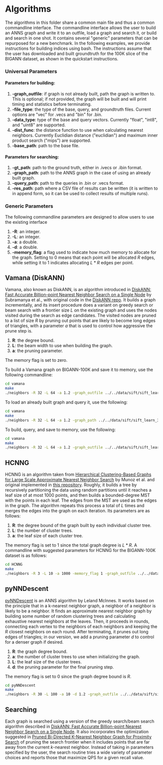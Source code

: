 # Algorithms

The algorithms in this folder share a common main file and thus a common commandline interface. The commandline interface allows the user to build an ANNS graph and write it to an outfile, load a graph and search it, or build and search in one shot. It contains several "generic" parameters that can be repurposed for a new benchmark. In the following examples, we provide instructions for building indices using bash. The instructions assume that the user has downloaded and built groundtruth for the 100K slice of the BIGANN dataset, as shown in the quickstart instructions.

### Universal Parameters

#### Parameters for building:
1. **-graph_outfile**: if graph is not already built, path the graph is written to. This is optional; if not provided, the graph will be built and will print timing and statistics before terminating.
2. **-file_type**: the type of the base, query, and groundtruth files. Current options are "vec" for .vecs and "bin" for .bin.
3. **-data_type**: type of the base and query vectors. Currently "float", "int8", and "uint8" are supported.
4. **-dist_func**: the distance function to use when calculating nearest neighbors. Currently Euclidian distance ("euclidian") and maximum inner product search ("mips") are supported.
5. **-base_path**: path to the base file.

#### Parameters for searching:

1. **-gt_path**: path to the ground truth, either in .ivecs or .ibin format.
2. **-graph_path**: path to the ANNS graph in the case of using an already built graph.
3. **-query_path**: path to the queries in .bin or .vecs format.
4. **-res_path**: path where a CSV file of results can be written (it is written to in append form, so it can be used to collect results of multiple runs).


### Generic Parameters

The following commandline parameters are designed to allow users to use the existing interface 

1. **-R**: an integer.
2. **-L**: an integer.
3. **-a**: a double.
4. **-d**: a double.
5. **-memory_flag**: a flag used to indicate how much memory to allocate for the graph. Setting to 0 means that each point will be allocated $R$ edges, while setting it to 1 indicates allocating $L*R$ edges per point.

## Vamana (DiskANN)

Vamana, also known as DiskANN, is an algorithm introduced in [DiskANN: Fast Accurate Billion-point Nearest
Neighbor Search on a Single Node](https://proceedings.neurips.cc/paper_files/paper/2019/file/09853c7fb1d3f8ee67a61b6bf4a7f8e6-Paper.pdf) by Subramanya et al., with original code in the [DiskANN repo](https://github.com/microsoft/DiskANN). It builds a graph incrementally, and its insert procedure does a variant on greedy search or beam search with a frontier size $L$ on the existing graph and uses the nodes visited during the search as edge candidates. The visited nodes are pruned to a list of size $R$ by pruning out points that are likely to become long edges of triangles, with a parameter $a$ that is used to control how aggressive the prune step is. 

1. **R**: the degree bound.
2. **L**: the beam width to use when building the graph.
3. **a**: the pruning parameter.

The memory flag is set to zero.

To build a Vamana graph on BIGANN-100K and save it to memory, use the following commandline:

```bash
cd vamana
make
./neighbors -R 32 -L 64 -a 1.2 -graph_outfile ../../data/sift/sift_learn_32_64 -data_type float -file_type vec -dist_func Euclidian -base_path ../../data/sift/sift_learn.fvecs
```

To load an already built graph and query it, use the following:
```bash
cd vamana
make
./neighbors -R 32 -L 64 -a 1.2 -graph_path ../../data/sift/sift_learn_32_64 -query_path ../../data/sift/sift_query.fvecs -gt_path ../../data/sift/sift-100K -res_path ../../workflows/vamana_res.csv -data_type float -file_type vec -dist_func Euclidian -base_path ../../data/sift/sift_learn.fvecs
```

To build, query, and save to memory, use the following:
```bash
cd vamana
make
./neighbors -R 32 -L 64 -a 1.2 -graph_outfile ../../data/sift/sift_learn_32_64 -query_path ../../data/sift/sift_query.fvecs -gt_path ../../data/sift/sift-100K -res_path ../../workflows/vamana_res.csv -data_type float -file_type vec -dist_func Euclidian -base_path ../../data/sift/sift_learn.fvecs
```

## HCNNG

HCNNG is an algorithm taken from [Hierarchical Clustering-Based Graphs for Large Scale Approximate Nearest Neighbor Search](https://www.researchgate.net/publication/334477189_Hierarchical_Clustering-Based_Graphs_for_Large_Scale_Approximate_Nearest_Neighbor_Search) by Munoz et al. and original implemented in [this repository](https://github.com/jalvarm/hcnng). Roughly, it builds a tree by recursively partitioning the data using random partitions until it reaches a leaf size of at most 1000 points, and then builds a bounded-degree MST with the points in each leaf. The edges from the MST are used as the edges in the graph. The algorithm repeats this process a total of $L$ times and merges the edges into the graph on each iteration. Its parameters are as follows:

1. **R**: the degree bound of the graph built by each individual cluster tree.
2. **L**: the number of cluster trees.
3. **a**: the leaf size of each cluster tree.

The memory flag is set to 1 since the total graph degree is $L*R$. A commandline with suggested parameters for HCNNG for the BIGANN-100K dataset is as follows:

```bash
cd HCNNG
make
./neighbors -R 3 -L 10 -a 1000 -memory_flag 1 -graph_outfile ../../data/sift/sift_learn_3_10 -query_path ../../data/sift/sift_query.fvecs -gt_path ../../data/sift/sift-100K -res_path ../../workflows/vamana_res.csv -data_type float -file_type vec -dist_func Euclidian -base_path ../../data/sift/sift_learn.fvecs
```

## pyNNDescent

[pyNNDescent](https://pynndescent.readthedocs.io/en/latest/) is an ANNS algorithm by Leland McInnes. It works based on the principle that in a k-nearest neighbor graph, a neighbor of a neighbor is likely to be a neighbor. It finds an approximate nearest neighbor graph by building some number of random clustering trees and calculating exhaustive nearest neighbors at the leaves. Then, it proceeds in rounds, connecting each vertex to the neighbors of each neighbors and keeping the $R$ closest neighbors on each round. After terminating, it prunes out long edges of triangles; in our version, we add a pruning parameter $d$ to control for a denser graph if desired.

1. **R**: the graph degree bound.
2. **a**: the number of cluster trees to use when initializing the graph.
3. **L**: the leaf size of the cluster trees.
4. **d**: the pruning parameter for the final pruning step.

The memory flag is set to 0 since the graph degree bound is $R$.

```bash
cd pyNNDescent
make
./neighbors -R 30 -L 100 -a 10 -d 1.2 -graph_outfile ../../data/sift/sift_learn_30 -query_path ../../data/sift/sift_query.fvecs -gt_path ../../data/sift/sift-100K -res_path ../../workflows/vamana_res.csv -data_type float -file_type vec -dist_func Euclidian -base_path ../../data/sift/sift_learn.fvecs
```

## Searching

Each graph is searched using a version of the greedy search/beam search algorithm described in [DiskANN: Fast Accurate Billion-point Nearest Neighbor Search on a Single Node](https://proceedings.neurips.cc/paper_files/paper/2019/file/09853c7fb1d3f8ee67a61b6bf4a7f8e6-Paper.pdf). It also incorporates the optimization suggested in [Pruned Bi-Directed K-Nearest Neighbor Graph for Proximity Search](https://link.springer.com/chapter/10.1007/978-3-319-46759-7_2) of pruning the search frontier when it includes points that are far away from the current $k$-nearest neighbor. Instead of taking in parameters specified by the user, the search routine tries a wide variety of parameter choices and reports those that maximize QPS for a given recall value. 